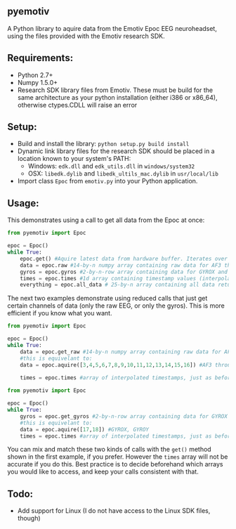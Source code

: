 pyemotiv
---------

A Python library to aquire data from the Emotiv Epoc EEG neuroheadset, using
the files provided with the Emotiv research SDK.

Requirements:
-------------
- Python 2.7+
- Numpy 1.5.0+
- Research SDK library files from Emotiv. These must be build for the same architecture as
your python installation (either i386 or x86_64), otherwise ctypes.CDLL will raise an error

Setup:
------
- Build and install the library: `python setup.py build install`
- Dynamic link library files for the research SDK should be placed in a 
location known to your system's PATH:
    - Windows: `edk.dll` and `edk_utils.dll` in `windows/system32`
    - OSX: `libedk.dylib` and `libedk_ultils_mac.dylib` in `usr/local/lib`
- Import class `Epoc` from `emotiv.py` into your Python application.

Usage:
-------
This demonstrates using a call to get all data from the Epoc at once:

```python
from pyemotiv import Epoc

epoc = Epoc()
while True:
    epoc.get() #Aquire latest data from hardware buffer. Iterates over all channels
    data = epoc.raw #14-by-n numpy array containing raw data for AF3 through AF4
    gyros = epoc.gyros #2-by-n-row array containing data for GYROX and GYROY
    times = epoc.times #1d array containing timestamp values (interpolated)
    everything = epoc.all_data # 25-by-n array containing all data returned by emotiv
```
The next two examples demonstrate using reduced calls that just get certain channels of data
(only the raw EEG, or only the gyros). This is more efficient if you know what you want.
```python
from pyemotiv import Epoc

epoc = Epoc()
while True:
    data = epoc.get_raw #14-by-n numpy array containing raw data for AF3 through AF4
    #this is equivelant to:
    data = epoc.aquire([3,4,5,6,7,8,9,10,11,12,13,14,15,16]) #AF3 through AF4
    
    times = epoc.times #array of interpolated timestamps, just as before
```

```python
from pyemotiv import Epoc

epoc = Epoc()
while True:
    gyros = epoc.get_gyros #2-by-n-row array containing data for GYROX and GYROY
    #this is equivelant to:
    data = epoc.aquire([17,18]) #GYROX, GYROY
    times = epoc.times #array of interpolated timestamps, just as before
```
You can mix and match these two kinds of calls with the `get()` method shown in 
the first example, if you prefer. However the `times` array will not be accurate 
if you do this. Best practice is to decide beforehand which arrays you would 
like to access, and keep your calls consistent with that.

Todo:
------
- Add support for Linux (I do not have access to the Linux SDK files, though)